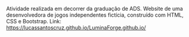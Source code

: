 Atividade realizada em decorrer da graduação de ADS. Website de uma desenvolvedora de jogos independentes fictícia, construído com HTML, CSS e Bootstrap.
Link: https://lucassantoscruz.github.io/LuminaForge.github.io/
